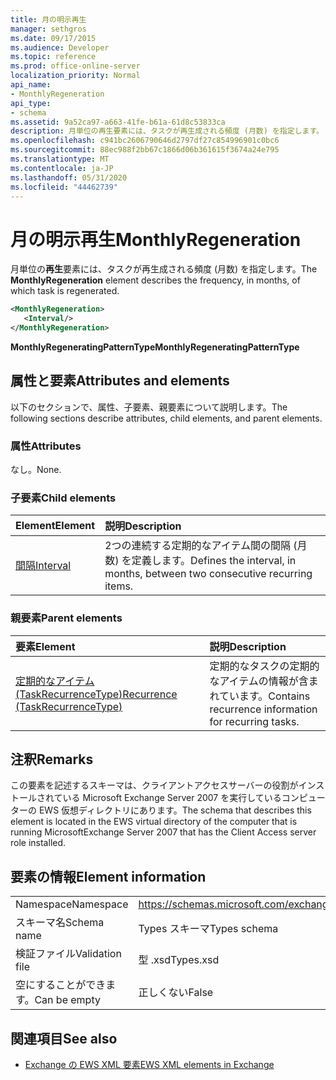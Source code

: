 ```yaml
---
title: 月の明示再生
manager: sethgros
ms.date: 09/17/2015
ms.audience: Developer
ms.topic: reference
ms.prod: office-online-server
localization_priority: Normal
api_name:
- MonthlyRegeneration
api_type:
- schema
ms.assetid: 9a52ca97-a663-41fe-b61a-61d8c53833ca
description: 月単位の再生要素には、タスクが再生成される頻度 (月数) を指定します。
ms.openlocfilehash: c941bc2606790646d2797df27c854996901c0bc6
ms.sourcegitcommit: 88ec988f2bb67c1866d06b361615f3674a24e795
ms.translationtype: MT
ms.contentlocale: ja-JP
ms.lasthandoff: 05/31/2020
ms.locfileid: "44462739"
---
```

# <a name="monthlyregeneration"></a><span data-ttu-id="cf15b-103">月の明示再生</span><span class="sxs-lookup"><span data-stu-id="cf15b-103">MonthlyRegeneration</span></span>

<span data-ttu-id="cf15b-104">月単位の**再生**要素には、タスクが再生成される頻度 (月数) を指定します。</span><span class="sxs-lookup"><span data-stu-id="cf15b-104">The **MonthlyRegeneration** element describes the frequency, in months, of which task is regenerated.</span></span> 
  
```xml
<MonthlyRegeneration>
   <Interval/>
</MonthlyRegeneration>
```

 <span data-ttu-id="cf15b-105">**MonthlyRegeneratingPatternType**</span><span class="sxs-lookup"><span data-stu-id="cf15b-105">**MonthlyRegeneratingPatternType**</span></span>
## <a name="attributes-and-elements"></a><span data-ttu-id="cf15b-106">属性と要素</span><span class="sxs-lookup"><span data-stu-id="cf15b-106">Attributes and elements</span></span>

<span data-ttu-id="cf15b-107">以下のセクションで、属性、子要素、親要素について説明します。</span><span class="sxs-lookup"><span data-stu-id="cf15b-107">The following sections describe attributes, child elements, and parent elements.</span></span>
  
### <a name="attributes"></a><span data-ttu-id="cf15b-108">属性</span><span class="sxs-lookup"><span data-stu-id="cf15b-108">Attributes</span></span>

<span data-ttu-id="cf15b-109">なし。</span><span class="sxs-lookup"><span data-stu-id="cf15b-109">None.</span></span>
  
### <a name="child-elements"></a><span data-ttu-id="cf15b-110">子要素</span><span class="sxs-lookup"><span data-stu-id="cf15b-110">Child elements</span></span>

|<span data-ttu-id="cf15b-111">**Element**</span><span class="sxs-lookup"><span data-stu-id="cf15b-111">**Element**</span></span>|<span data-ttu-id="cf15b-112">**説明**</span><span class="sxs-lookup"><span data-stu-id="cf15b-112">**Description**</span></span>|
|:-----|:-----|
|[<span data-ttu-id="cf15b-113">間隔</span><span class="sxs-lookup"><span data-stu-id="cf15b-113">Interval</span></span>](interval.md) <br/> |<span data-ttu-id="cf15b-114">2つの連続する定期的なアイテム間の間隔 (月数) を定義します。</span><span class="sxs-lookup"><span data-stu-id="cf15b-114">Defines the interval, in months, between two consecutive recurring items.</span></span>  <br/> |
   
### <a name="parent-elements"></a><span data-ttu-id="cf15b-115">親要素</span><span class="sxs-lookup"><span data-stu-id="cf15b-115">Parent elements</span></span>

|<span data-ttu-id="cf15b-116">**要素**</span><span class="sxs-lookup"><span data-stu-id="cf15b-116">**Element**</span></span>|<span data-ttu-id="cf15b-117">**説明**</span><span class="sxs-lookup"><span data-stu-id="cf15b-117">**Description**</span></span>|
|:-----|:-----|
|[<span data-ttu-id="cf15b-118">定期的なアイテム (TaskRecurrenceType)</span><span class="sxs-lookup"><span data-stu-id="cf15b-118">Recurrence (TaskRecurrenceType)</span></span>](recurrence-taskrecurrencetype.md) <br/> |<span data-ttu-id="cf15b-119">定期的なタスクの定期的なアイテムの情報が含まれています。</span><span class="sxs-lookup"><span data-stu-id="cf15b-119">Contains recurrence information for recurring tasks.</span></span>  <br/> |
   
## <a name="remarks"></a><span data-ttu-id="cf15b-120">注釈</span><span class="sxs-lookup"><span data-stu-id="cf15b-120">Remarks</span></span>

<span data-ttu-id="cf15b-121">この要素を記述するスキーマは、クライアントアクセスサーバーの役割がインストールされている Microsoft Exchange Server 2007 を実行しているコンピューターの EWS 仮想ディレクトリにあります。</span><span class="sxs-lookup"><span data-stu-id="cf15b-121">The schema that describes this element is located in the EWS virtual directory of the computer that is running MicrosoftExchange Server 2007 that has the Client Access server role installed.</span></span>
  
## <a name="element-information"></a><span data-ttu-id="cf15b-122">要素の情報</span><span class="sxs-lookup"><span data-stu-id="cf15b-122">Element information</span></span>

|||
|:-----|:-----|
|<span data-ttu-id="cf15b-123">Namespace</span><span class="sxs-lookup"><span data-stu-id="cf15b-123">Namespace</span></span>  <br/> |https://schemas.microsoft.com/exchange/services/2006/types  <br/> |
|<span data-ttu-id="cf15b-124">スキーマ名</span><span class="sxs-lookup"><span data-stu-id="cf15b-124">Schema name</span></span>  <br/> |<span data-ttu-id="cf15b-125">Types スキーマ</span><span class="sxs-lookup"><span data-stu-id="cf15b-125">Types schema</span></span>  <br/> |
|<span data-ttu-id="cf15b-126">検証ファイル</span><span class="sxs-lookup"><span data-stu-id="cf15b-126">Validation file</span></span>  <br/> |<span data-ttu-id="cf15b-127">型 .xsd</span><span class="sxs-lookup"><span data-stu-id="cf15b-127">Types.xsd</span></span>  <br/> |
|<span data-ttu-id="cf15b-128">空にすることができます。</span><span class="sxs-lookup"><span data-stu-id="cf15b-128">Can be empty</span></span>  <br/> |<span data-ttu-id="cf15b-129">正しくない</span><span class="sxs-lookup"><span data-stu-id="cf15b-129">False</span></span>  <br/> |
   
## <a name="see-also"></a><span data-ttu-id="cf15b-130">関連項目</span><span class="sxs-lookup"><span data-stu-id="cf15b-130">See also</span></span>



- [<span data-ttu-id="cf15b-131">Exchange の EWS XML 要素</span><span class="sxs-lookup"><span data-stu-id="cf15b-131">EWS XML elements in Exchange</span></span>](ews-xml-elements-in-exchange.md)

